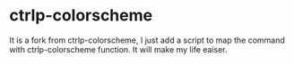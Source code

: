 ctrlp-colorscheme
=================

It is a fork from ctrlp-colorscheme, I just add a script to map the command with ctrlp-colorscheme function. It will make my life eaiser.
